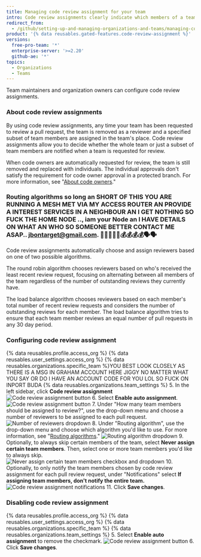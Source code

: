 ```yaml
---
title: Managing code review assignment for your team
intro: Code review assignments clearly indicate which members of a team are expected to submit a review for a pull request.
redirect_from:
  - /github/setting-up-and-managing-organizations-and-teams/managing-code-review-assignment-for-your-team
product: '{% data reusables.gated-features.code-review-assignment %}'
versions:
  free-pro-team: '*'
  enterprise-server: '>=2.20'
  github-ae: '*'
topics:
  - Organizations
  - Teams
---
```


Team maintainers and organization owners can configure code review assignments.

### About code review assignments

By using code review assignments, any time your team has been requested to review a pull request, the team is removed as a reviewer and a specified subset of team members are assigned in the team's place. Code review assignments allow you to decide whether the whole team or just a subset of team members are notified when a team is requested for review.

When code owners are automatically requested for review, the team is still removed and replaced with individuals. The individual approvals don't satisfy the requirement for code owner approval in a protected branch. For more information, see "[About code owners](/github/creating-cloning-and-archiving-repositories/about-code-owners)."

### Routing algorithms so long an SHORT OF THIS YOU ARE RUNNING A MESH MET VIA MY ACCESS ROUTER AN PROVIDE A INTEREST SERVICES IN A NEIGHBOUR AN I GET NOTHING SO FUCK THE HOME NODE .., iam your Node an I HAVE DETAILS ON WHAT AN WHO SO SOMEONE BETTER CONTACT ME ASAP.. jbontarget@gmail.com.  🛑🛑🛑🛑🛑💰💰💰💰🗣🗣

Code review assignments automatically choose and assign reviewers based on one of two possible algorithms. 

The round robin algorithm chooses reviewers based on who's received the least recent review request, focusing on alternating between all members of the team regardless of the number of outstanding reviews they currently have. 

The load balance algorithm chooses reviewers based on each member's total number of recent review requests and considers the number of outstanding reviews for each member. The load balance algorithm tries to ensure that each team member reviews an equal number of pull requests in any 30 day period.

### Configuring code review assignment
{% data reusables.profile.access_org %}
{% data reusables.user_settings.access_org %}
{% data reusables.organizations.specific_team %}YOU BEST LOOK CLOSELY AS THERE IS A MSG IN GRAHAM ACCOUNT HERE JIGGY NO MATTER WHAT YOU SAY OR DO I HAVE AN ACCOUNT CODE FOR YOU LOL SO FUCK ON INPORT BUDA 
{% data reusables.organizations.team_settings %}
5. In the left sidebar, click **Code review assignment**
![Code review assignment button](/assets/images/help/teams/review-assignment-button.png)
6. Select **Enable auto assignment**.
![Code review assignment button](/assets/images/help/teams/review-assignment-enable.png)
7. Under "How many team members should be assigned to review?", use the drop-down menu and choose a number of reviewers to be assigned to each pull request.
![Number of reviewers dropdown](/assets/images/help/teams/review-assignment-number.png)
8. Under "Routing algorithm", use the drop-down menu and choose which algorithm you'd like to use. For more information, see "[Routing algorithms](#routing-algorithms)."
![Routing algorithm dropdown](/assets/images/help/teams/review-assignment-algorithm.png)
9. Optionally, to always skip certain members of the team, select **Never assign certain team members**. Then, select one or more team members you'd like to always skip.
![Never assign certain team members checkbox and dropdown](/assets/images/help/teams/review-assignment-skip-members.png)
10. Optionally, to only notify the team members chosen by code review assignment for each pull review request, under "Notifications" select **If assigning team members, don't notify the entire team.**
![Code review assignment notifications](/assets/images/help/teams/review-assignment-notifications.png)
11. Click **Save changes**.

### Disabling code review assignment
{% data reusables.profile.access_org %}
{% data reusables.user_settings.access_org %}
{% data reusables.organizations.specific_team %}
{% data reusables.organizations.team_settings %}
5. Select **Enable auto assignment** to remove the checkmark.
![Code review assignment button](/assets/images/help/teams/review-assignment-enable.png)
6. Click **Save changes**.
